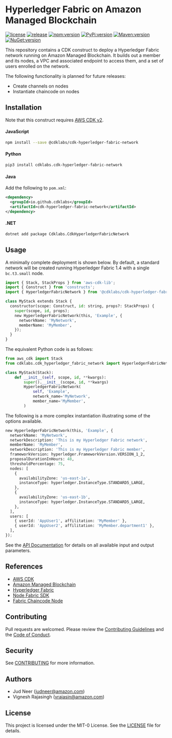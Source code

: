 # Hyperledger Fabric on Amazon Managed Blockchain

[![license](https://img.shields.io/github/license/cdklabs/cdk-hyperledger-fabric-network?color=green)](https://opensource.org/licenses/MIT)
[![release](https://img.shields.io/github/v/release/cdklabs/cdk-hyperledger-fabric-network?color=green)](https://github.com/cdklabs/cdk-hyperledger-fabric-network/releases)
[![npm:version](https://img.shields.io/npm/v/@cdklabs/cdk-hyperledger-fabric-network?color=blue)](https://www.npmjs.com/package/@cdklabs/cdk-hyperledger-fabric-network)
[![PyPi:version](https://img.shields.io/pypi/v/cdklabs.cdk-hyperledger-fabric-network?color=blue)](https://pypi.org/project/cdklabs.cdk-hyperledger-fabric-network/)
[![Maven:version](https://img.shields.io/maven-central/v/io.github.cdklabs/cdk-hyperledger-fabric-network?color=blue&label=maven)](https://central.sonatype.dev/artifact/io.github.cdklabs/cdk-hyperledger-fabric-network/0.8.147)
[![NuGet:version](https://img.shields.io/nuget/v/Cdklabs.CdkHyperledgerFabricNetwork?color=blue)](https://www.nuget.org/packages/Cdklabs.CdkHyperledgerFabricNetwork)

This repository contains a CDK construct to deploy a Hyperledger Fabric network
running on Amazon Managed Blockchain. It builds out a member and its nodes, a VPC
and associated endpoint to access them, and a set of users enrolled on the network.

The following functionality is planned for future releases:

* Create channels on nodes
* Instantiate chaincode on nodes

## Installation

Note that this construct requires [AWS CDK v2](https://docs.aws.amazon.com/cdk/v2/guide/getting_started.html#getting_started_install).

#### JavaScript

```bash
npm install --save @cdklabs/cdk-hyperledger-fabric-network
```

#### Python

```bash
pip3 install cdklabs.cdk-hyperledger-fabric-network
```

#### Java

Add the following to `pom.xml`:

```xml
<dependency>
  <groupId>io.github.cdklabs</groupId>
  <artifactId>cdk-hyperledger-fabric-network</artifactId>
</dependency>
```

#### .NET

```bash
dotnet add package Cdklabs.CdkHyperledgerFabricNetwork
```

## Usage

A minimally complete deployment is shown below. By default, a standard network
will be created running Hyperledger Fabric 1.4 with a single `bc.t3.small` node.

```python
import { Stack, StackProps } from 'aws-cdk-lib';
import { Construct } from 'constructs';
import { HyperledgerFabricNetwork } from '@cdklabs/cdk-hyperledger-fabric-network';

class MyStack extends Stack {
  constructor(scope: Construct, id: string, props?: StackProps) {
    super(scope, id, props);
    new HyperledgerFabricNetwork(this, 'Example', {
      networkName: 'MyNetwork',
      memberName: 'MyMember',
    });
  }
}
```

The equivalent Python code is as follows:

```python
from aws_cdk import Stack
from cdklabs.cdk_hyperledger_fabric_network import HyperledgerFabricNetwork

class MyStack(Stack):
    def __init__(self, scope, id, **kwargs):
        super().__init__(scope, id, **kwargs)
        HyperledgerFabricNetwork(
            self, 'Example',
            network_name='MyNetwork',
            member_name='MyMember',
        )
```

The following is a more complex instantiation illustrating some of the options available.

```python
new HyperledgerFabricNetwork(this, 'Example', {
  networkName: 'MyNetwork',
  networkDescription: 'This is my Hyperledger Fabric network',
  memberName: 'MyMember',
  networkDescription: 'This is my Hyperledger Fabric member',
  frameworkVersion: hyperledger.FrameworkVersion.VERSION_1_2,
  proposalDurationInHours: 48,
  thresholdPercentage: 75,
  nodes: [
    {
      availabilityZone: 'us-east-1a',
      instanceType: hyperledger.InstanceType.STANDARD5_LARGE,
    },
    {
      availabilityZone: 'us-east-1b',
      instanceType: hyperledger.InstanceType.STANDARD5_LARGE,
    },
  ],
  users: [
    { userId: 'AppUser1', affilitation: 'MyMember' },
    { userId: 'AppUser2', affilitation: 'MyMember.department1' },
  ],
});
```

See the [API Documentation](API.md) for details on all available input and output parameters.

## References

* [AWS CDK](https://docs.aws.amazon.com/cdk/v2/guide/home.html)
* [Amazon Managed Blockchain](https://aws.amazon.com/managed-blockchain/)
* [Hyperledger Fabric](https://hyperledger-fabric.readthedocs.io/)
* [Node Fabric SDK](https://hyperledger.github.io/fabric-sdk-node/release-1.4/index.html)
* [Fabric Chaincode Node](https://hyperledger.github.io/fabric-chaincode-node/)

## Contributing

Pull requests are welcomed. Please review the [Contributing Guidelines](CONTRIBUTING.md)
and the [Code of Conduct](CODE_OF_CONDUCT.md).

## Security

See [CONTRIBUTING](CONTRIBUTING.md#security-issue-notifications) for more information.

## Authors

* Jud Neer (judneer@amazon.com)
* Vignesh Rajasingh (vrajasin@amazon.com)

## License

This project is licensed under the MIT-0 License. See the [LICENSE](LICENSE) file for details.
